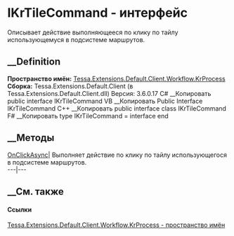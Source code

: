 # IKrTileCommand - интерфейс
Описывает действие выполняющееся по клику по тайлу использующемуся в
подсистеме маршрутов.
## __Definition
 **Пространство имён:**
[Tessa.Extensions.Default.Client.Workflow.KrProcess](N_Tessa_Extensions_Default_Client_Workflow_KrProcess.htm)  
 **Сборка:** Tessa.Extensions.Default.Client (в
Tessa.Extensions.Default.Client.dll) Версия: 3.6.0.17
C# __Копировать
     public interface IKrTileCommand
VB __Копировать
     Public Interface IKrTileCommand
C++ __Копировать
     public interface class IKrTileCommand
F# __Копировать
     type IKrTileCommand = interface end
##  __Методы
[OnClickAsync](M_Tessa_Extensions_Default_Client_Workflow_KrProcess_IKrTileCommand_OnClickAsync.htm)|
Выполняет действие по клику по тайлу использующегося в подсистеме маршрутов.  
---|---  
## __См. также
#### Ссылки
[Tessa.Extensions.Default.Client.Workflow.KrProcess - пространство
имён](N_Tessa_Extensions_Default_Client_Workflow_KrProcess.htm)
